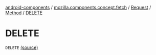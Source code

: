 [android-components](../../../index.md) / [mozilla.components.concept.fetch](../../index.md) / [Request](../index.md) / [Method](index.md) / [DELETE](./-d-e-l-e-t-e.md)

# DELETE

`DELETE` [(source)](https://github.com/mozilla-mobile/android-components/blob/master/components/concept/fetch/src/main/java/mozilla/components/concept/fetch/Request.kt#L94)